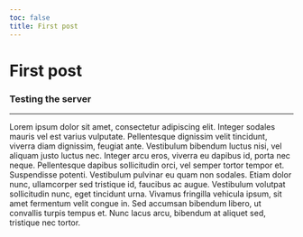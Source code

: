 ```yaml
---
toc: false
title: First post
---
```


<div class="article card">
    <h1>First post</h1>
    <h3>Testing the server</h3>
    <hr/>
Lorem ipsum dolor sit amet, consectetur adipiscing elit. Integer sodales mauris vel est varius vulputate. Pellentesque dignissim velit tincidunt, viverra diam dignissim, feugiat ante. Vestibulum bibendum luctus nisi, vel aliquam justo luctus nec. Integer arcu eros, viverra eu dapibus id, porta nec neque. Pellentesque dapibus sollicitudin orci, vel semper tortor tempor et. Suspendisse potenti. Vestibulum pulvinar eu quam non sodales. Etiam dolor nunc, ullamcorper sed tristique id, faucibus ac augue. Vestibulum volutpat sollicitudin nunc, eget tincidunt urna. Vivamus fringilla vehicula ipsum, sit amet fermentum velit congue in. Sed accumsan bibendum libero, ut convallis turpis tempus et. Nunc lacus arcu, bibendum at aliquet sed, tristique nec tortor.
</div>